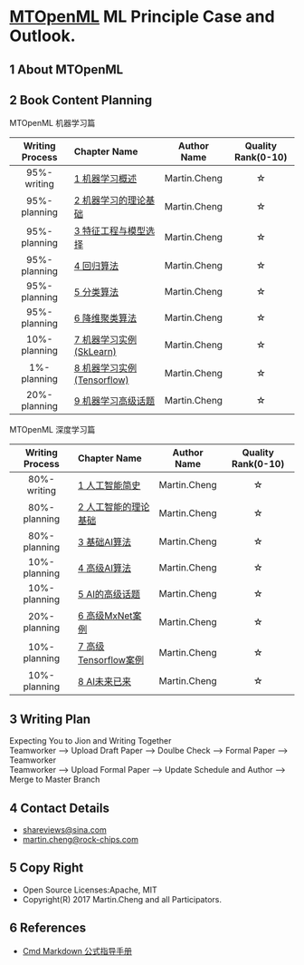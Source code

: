 
# [MTOpenML](https://github.com/MTMediaDev/MTOpenML) ML Principle Case and Outlook.

## 1 About MTOpenML

## 2 Book Content Planning

MTOpenML 机器学习篇

| Writing Process | Chapter Name | Author Name | Quality Rank(0-10) |
|:----:|:----|:----:|:----:|
|95%-writing|[1 机器学习概述](book-open-ml-cn/1-ml-overview/README.md)| Martin.Cheng |☆|
|95%-planning|[2 机器学习的理论基础](book-open-ml-cn/2-ml-basic/README.md)| Martin.Cheng |☆|
|95%-planning|[3 特征工程与模型选择](book-open-ml-cn/3-ml-select-model/README.md)| Martin.Cheng |☆|
|95%-planning|[4 回归算法](book-open-ml-cn/4-ml-regression/README.md)| Martin.Cheng |☆|
|95%-planning|[5 分类算法](book-open-ml-cn/5-ml-classification/README.md)| Martin.Cheng |☆|
|95%-planning|[6 降维聚类算法](book-open-ml-cn/6-ml-category/README.md)| Martin.Cheng |☆|
|10%-planning|[7 机器学习实例(SkLearn)](book-open-ml-cn/7-ml-sklearn/README.md)| Martin.Cheng |☆|
|1%-planning|[8 机器学习实例(Tensorflow)](book-open-ml-cn/8-ml-tensorflow/README.md)| Martin.Cheng |☆|
|20%-planning|[9 机器学习高级话题](book-open-ml-cn/9-ml-advanced-topics/README.md)| Martin.Cheng |☆|

MTOpenML 深度学习篇

| Writing Process | Chapter Name | Author Name | Quality Rank(0-10) |
|:----:|:----|:----:|:----:|
| 80%-writing | [1 人工智能简史](book-open-ai-cn/1-ai-overview/README.md) | Martin.Cheng | ☆ |
| 80%-planning | [2 人工智能的理论基础](book-open-ai-cn/2-ai-basic/README.md) | Martin.Cheng | ☆ |
| 80%-planning | [3 基础AI算法](book-open-ai-cn/3-ai-basic-level/README.md) | Martin.Cheng | ☆ |
| 10%-planning | [4 高级AI算法](book-open-ai-cn/4-ai-high-level/README.md) | Martin.Cheng | ☆ |
| 10%-planning | [5 AI的高级话题](book-open-ai-cn/5-ai-pro-topic/README.md) | Martin.Cheng | ☆ |
| 20%-planning | [6 高级MxNet案例](book-open-ai-cn/6-ai-mxnet/README.md) | Martin.Cheng | ☆ |
| 10%-planning | [7 高级Tensorflow案例](book-open-ai-cn/7-ai-tf/README.md) | Martin.Cheng | ☆ |
| 10%-planning | [8 AI未来已来](book-open-ai-cn/8-ai-cross-war/README.md) | Martin.Cheng | ☆ |

## 3 Writing Plan

Expecting You to Jion and Writing Together  
Teamworker --> Upload Draft Paper  --> Doulbe Check --> Formal Paper -->  Teamworker  
Teamworker --> Upload Formal Paper --> Update Schedule and Author --> Merge to Master Branch  

## 4 Contact Details

* shareviews@sina.com
* martin.cheng@rock-chips.com

## 5 Copy Right

* Open Source Licenses:Apache, MIT
* Copyright(R) 2017 Martin.Cheng and all Participators.

## 6 References

* [Cmd Markdown 公式指导手册](https://www.zybuluo.com/codeep/note/163962)
